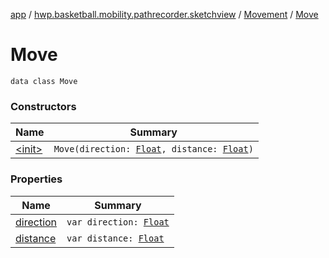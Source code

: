 [app](../../../index.md) / [hwp.basketball.mobility.pathrecorder.sketchview](../../index.md) / [Movement](../index.md) / [Move](.)

# Move

`data class Move`

### Constructors

| Name | Summary |
|---|---|
| [&lt;init&gt;](-init-.md) | `Move(direction: `[`Float`](https://kotlinlang.org/api/latest/jvm/stdlib/kotlin/-float/index.html)`, distance: `[`Float`](https://kotlinlang.org/api/latest/jvm/stdlib/kotlin/-float/index.html)`)` |

### Properties

| Name | Summary |
|---|---|
| [direction](direction.md) | `var direction: `[`Float`](https://kotlinlang.org/api/latest/jvm/stdlib/kotlin/-float/index.html) |
| [distance](distance.md) | `var distance: `[`Float`](https://kotlinlang.org/api/latest/jvm/stdlib/kotlin/-float/index.html) |
